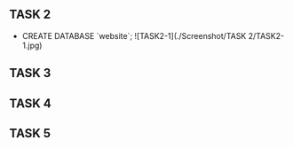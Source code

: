 ## TASK 2
- CREATE DATABASE \`website`;
![TASK2-1](./Screenshot/TASK 2/TASK2-1.jpg)
## TASK 3
## TASK 4
## TASK 5
